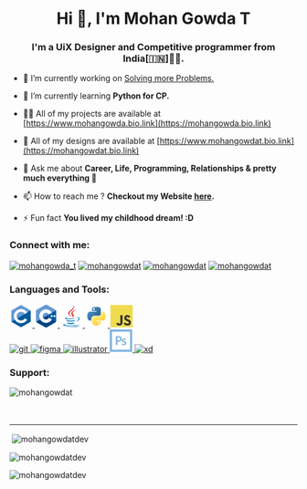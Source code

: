 <h1 align="center">Hi 👋, I'm Mohan Gowda T</h1>
<h3 align="center">I'm a UiX Designer and Competitive programmer from India[🇮🇳]🧑‍💻.</h3>

- 🔭 I’m currently working on [Solving more Problems.](https://www.mohangowda.bio.link)

- 🌱 I’m currently learning **Python for CP.**

- 👨‍💻 All of my projects are available at [https://www.mohangowda.bio.link](https://mohangowda.bio.link)

- 🎨 All of my designs are available at [https://www.mohangowdat.bio.link](https://mohangowdat.bio.link)

- 💬 Ask me about **Career, Life, Programming, Relationships & pretty much everything 🖤**

- 📫 How to reach me ? **Checkout my Website [here](https://www.mohangowda.bio.link).**

- ⚡ Fun fact **You lived my childhood dream! :D**

<h3 align="left">Connect with me:</h3>
<p align="left">
<a href="https://twitter.com/mohangowda_t" target="blank"><img align="center" src="https://raw.githubusercontent.com/rahuldkjain/github-profile-readme-generator/master/src/images/icons/Social/twitter.svg" alt="mohangowda_t" height="30" width="40" /></a>
<a href="https://linkedin.com/in/mohangowdat" target="blank"><img align="center" src="https://raw.githubusercontent.com/rahuldkjain/github-profile-readme-generator/master/src/images/icons/Social/linked-in-alt.svg" alt="mohangowdat" height="30" width="40" /></a>
<a href="https://dribbble.com/mohangowdat" target="blank"><img align="center" src="https://raw.githubusercontent.com/rahuldkjain/github-profile-readme-generator/master/src/images/icons/Social/dribbble.svg" alt="mohangowdat" height="30" width="40" /></a>
<a href="https://www.behance.net/mohangowdat" target="blank"><img align="center" src="https://raw.githubusercontent.com/rahuldkjain/github-profile-readme-generator/master/src/images/icons/Social/behance.svg" alt="mohangowdat" height="30" width="40" /></a>
</p>

<h3 align="left">Languages and Tools:</h3>
<p align="left"> 
 <a href="https://www.cprogramming.com/" target="_blank" rel="noreferrer"> <img src="https://raw.githubusercontent.com/devicons/devicon/master/icons/c/c-original.svg" alt="c" width="40" height="40"/> </a>
 <a href="https://www.w3schools.com/cpp/" target="_blank" rel="noreferrer"> <img src="https://raw.githubusercontent.com/devicons/devicon/master/icons/cplusplus/cplusplus-original.svg" alt="cplusplus" width="40" height="40"/> </a> 
 <a href="https://www.java.com" target="_blank" rel="noreferrer"> <img src="https://raw.githubusercontent.com/devicons/devicon/master/icons/java/java-original.svg" alt="java" width="40" height="40"/> </a> 
  <a href="https://www.python.org" target="_blank" rel="noreferrer"> <img src="https://raw.githubusercontent.com/devicons/devicon/master/icons/python/python-original.svg" alt="python" width="40" height="40"/> </a> 
  <a href="https://developer.mozilla.org/en-US/docs/Web/JavaScript" target="_blank" rel="noreferrer"> <img src="https://raw.githubusercontent.com/devicons/devicon/master/icons/javascript/javascript-original.svg" alt="javascript" width="40" height="40"/> </a> 
  <br>
 <a href="https://git-scm.com/" target="_blank" rel="noreferrer"> <img src="https://www.vectorlogo.zone/logos/git-scm/git-scm-icon.svg" alt="git" width="40" height="40"/> </a> 
  <a href="https://www.figma.com/" target="_blank" rel="noreferrer"> <img src="https://www.vectorlogo.zone/logos/figma/figma-icon.svg" alt="figma" width="40" height="40"/> </a> 
 <a href="https://www.adobe.com/in/products/illustrator.html" target="_blank" rel="noreferrer"> <img src="https://www.vectorlogo.zone/logos/adobe_illustrator/adobe_illustrator-icon.svg" alt="illustrator" width="40" height="40"/> </a> 
 <a href="https://www.photoshop.com/en" target="_blank" rel="noreferrer"> <img src="https://raw.githubusercontent.com/devicons/devicon/master/icons/photoshop/photoshop-line.svg" alt="photoshop" width="40" height="40"/> </a> 
 <a href="https://www.adobe.com/products/xd.html" target="_blank" rel="noreferrer"> <img src="https://cdn.worldvectorlogo.com/logos/adobe-xd.svg" alt="xd" width="40" height="40"/> </a> </p>

<h3 align="left">Support:</h3>
<p><a href="https://www.buymeacoffee.com/mohangowdat"> <img align="left" src="https://cdn.buymeacoffee.com/buttons/v2/default-yellow.png" height="50" width="210" alt="mohangowdat" /></a></p><br><br>

<br>
<hr>
<p>&nbsp;<img align="center" src="https://github-readme-stats.vercel.app/api?username=mohangowdatdev&show_icons=true&locale=en" alt="mohangowdatdev" /></p>
<p><img align="center" src="https://github-readme-streak-stats.herokuapp.com/?user=mohangowdatdev&" alt="mohangowdatdev" /></p>
<p><img align="left" src="https://github-readme-stats.vercel.app/api/top-langs?username=mohangowdatdev&show_icons=true&locale=en&layout=compact" alt="mohangowdatdev" /></p>
